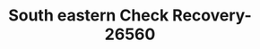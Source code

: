 ---
f_zip-code: 31093
f_state-code: GA
title: South eastern Check Recovery-26560
f_phone: 478-988-0293
f_city-only: Warner Robins
f_address: 1532 Watson Boulevard Warner Robins
f_location-unique-id: '26560'
slug: south-eastern-check-recovery-26560
updated-on: '2024-05-30T13:46:58.046Z'
created-on: '2024-05-30T13:36:59.803Z'
published-on: '2024-05-30T13:54:32.469Z'
f_city-state: cms/city/warner-robins-ga.md
f_company: cms/company/south-eastern-check-recovery.md
f_state: cms/state/georgia.md
layout: '[payday-loan].html'
tags: payday-loan
---